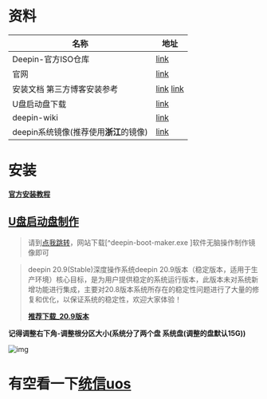 # 资料

| 名称                                   | 地址                                                         |
| -------------------------------------- | ------------------------------------------------------------ |
| Deepin-官方ISO仓库                     | [link](https://www.deepin.org/zh/mirrors/releases/)          |
| 官网                                   | [link](https://www.deepin.org/zh/download/)                  |
| 安装文档 第三方博客安装参考            | [link](https://www.deepin.org/zh/installation/)  [link](https://guoqing.blog.csdn.net/article/details/83515106?spm=1001.2101.3001.6650.3&utm_medium=distribute.pc_relevant.none-task-blog-2%7Edefault%7ECTRLIST%7Edefault-3.no_search_link&depth_1-utm_source=distribute.pc_relevant.none-task-blog-2%7Edefault%7ECTRLIST%7Edefault-3.no_search_link) |
| U盘启动盘下载                          | [link](http://cdimage.deepin.com/applications/deepin-boot-maker/windows/) |
| deepin-wiki                            | [link](https://wiki.deepin.org/)                             |
| deepin系统镜像(推荐使用**浙江**的镜像) | [link](https://www.deepin.org/index/docs/wiki/01_deepin%E9%85%8D%E5%A5%97%E7%94%9F%E6%80%81/02_deepin%E6%B7%B1%E5%85%A5/00_%E9%95%9C%E5%83%8F%E5%8A%A0%E9%80%9F/%E9%95%9C%E5%83%8F%E6%BA%90.md) |

# 安装

[**官方安装教程**](https://www.deepin.org/zh/installation/)

## [U盘启动盘制作](http://cdimage.deepin.com/applications/deepin-boot-maker/windows/)

> 请到[点我跳转](http://cdimage.deepin.com/applications/deepin-boot-maker/windows/)，网站下载[^deepin-boot-maker.exe ]软件无脑操作制作镜像即可

> deepin 20.9(Stable)深度操作系统deepin 20.9版本（稳定版本，适用于生产环境）核心目标，是为用户提供稳定的系统运行版本，此版本未对系统新增功能进行集成，主要对20.8版本系统所存在的稳定性问题进行了大量的修复和优化，以保证系统的稳定性，欢迎大家体验！
>
> **<font color='red'>[推荐下载_20.9版本](https://mirrors.aliyun.com/deepin-cd/20.9/?spm=a2c6h.25603864.0.0.3cbd2913XMIbQp)</font>**

**记得调整右下角-调整根分区大小(系统分了两个盘  系统盘(调整的盘默认15G))**

![img](https://storage.deepin.org/thread/202308160955467064_5.jpg)

# 有空看一下[统信uos](https://home.uniontech.com/?channel=baidu#)


